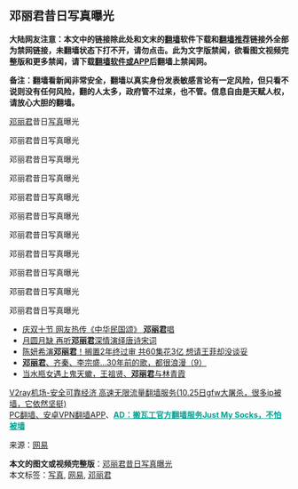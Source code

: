  <h2>邓丽君昔日写真曝光</h2> <p class="notice"><b>大陆网友注意：本文中的链接除此处和文末的<a href="https://github.com/bannedbook/fanqiang" >翻墙</a>软件下载和<a href="https://github.com/killgcd/justmysocks/blob/master/README.md">翻墙推荐</a>链接外全部为禁网链接，未翻墙状态下打不开，请勿点击。此为文字版禁闻，欲看图文视频完整版和更多禁闻，请下载<a href="https://github.com/bannedbook/fanqiang">翻墙软件或APP</a>后翻墙上禁闻网。</p><p>备注：翻墙看新闻非常安全，翻墙以真实身份发表敏感言论有一定风险，但只看不说则没有任何风险，翻的人太多，政府管不过来，也不管。信息自由是天赋人权，请放心大胆的翻墙。</b></p>  <div class="entry"> <p id="conimg"></p> <p><a href="https://www.bannedbook.org/bnews/tag/%e9%82%93%e4%b8%bd%e5%90%9b/" class="st_tag internal_tag" rel="tag" title="标签 邓丽君 下的日志">邓丽君</a>昔日<a href="https://www.bannedbook.org/bnews/tag/%e5%86%99%e7%9c%9f/" class="st_tag internal_tag" rel="tag" title="标签 写真 下的日志">写真</a>曝光</p> <p></p> <p>邓丽君昔日写真曝光</p> <p></p> <p>邓丽君昔日写真曝光</p> <p></p> <p>邓丽君昔日写真曝光</p> <p></p> <p>邓丽君昔日写真曝光</p> <p></p>  <p>邓丽君昔日写真曝光</p> <p></p> <p>邓丽君昔日写真曝光</p> <p></p> <p>邓丽君昔日写真曝光</p> <p></p> <p>邓丽君昔日写真曝光</p> <p></p> <p>邓丽君昔日写真曝光</p> <p></p> <p>邓丽君昔日写真曝光</p>  <ul class='op-related-articles' title='相关阅读'> <li><a href='https://www.bannedbook.org/bnews/cnnews/hknews/20201011/1411657.html' target='_blank'>庆双十节 网友热传《中华民国颂》 <b>邓丽君</b>唱</a></li> <li><a href='https://www.bannedbook.org/bnews/comments/20200925/1402816.html' target='_blank'>月圆月缺 再听<b>邓丽君</b>深情演绎唐诗宋词</a></li> <li><a href='https://www.bannedbook.org/bnews/yule/20200808/1376468.html' target='_blank'>陈妍希演<b>邓丽君</b>！搁置2年终过审 共60集花3亿 想请王菲却没谈妥</a></li> <li><a href='https://www.bannedbook.org/bnews/comments/20200126/1368118.html' target='_blank'><b>邓丽君</b>、齐秦、李宗盛…30年前的歌，都很浪漫（9）</a></li> <li><a href='https://www.bannedbook.org/bnews/comments/20200119/1368102.html' target='_blank'>当水瓶女遇上鬼天蠍，王祖贤、<b>邓丽君</b>与林青霞</a></li> </ul> <p class="texttj"> <a href="https://www.bannedbook.org/forum23/topic22702.html" target="_blank">V2ray机场-安全可靠经济 高速无限流量翻墙服务(10.25日gfw大屠杀，很多ip被墙，它依然坚挺)</a><br/> <a href="https://github.com/bannedbook/fanqiang/wiki/%E7%A6%81%E9%97%BB%E7%BD%91%E5%AE%89%E5%8D%93%E7%BF%BB%E5%A2%99%E6%96%B0%E9%97%BBAPP" target="_blank">PC翻墙、安卓VPN翻墙APP</a>、<span onclick="window.open('https://github.com/killgcd/justmysocks/blob/master/README.md')" style="font-weight:bold;color:#00A191;cursor:pointer;text-decoration:underline;outline:none">AD：搬瓦工官方翻墙服务Just My Socks，不怕被墙</span></p><p> 来源：<a href="https://www.bannedbook.org/bnews/tag/%e7%bd%91%e6%98%93/" class="st_tag internal_tag" rel="tag" title="标签 网易 下的日志">网易</a> </p><a name='sharetosocial'></a>       <div><b>本文的图文或视频完整版</b>：<a href='https://www.bannedbook.org/bnews/cnnews/20201031/1423164.html'>邓丽君昔日写真曝光</a></div>  </div><!--END ENTRY--> <div class="postfooter"> <div>本文标签：<a href="https://www.bannedbook.org/bnews/tag/%e5%86%99%e7%9c%9f/" rel="tag">写真</a>, <a href="https://www.bannedbook.org/bnews/tag/%e7%bd%91%e6%98%93/" rel="tag">网易</a>, <a href="https://www.bannedbook.org/bnews/tag/%e9%82%93%e4%b8%bd%e5%90%9b/" rel="tag">邓丽君</a></div>  </div><!--END POSTFOOTER--> 